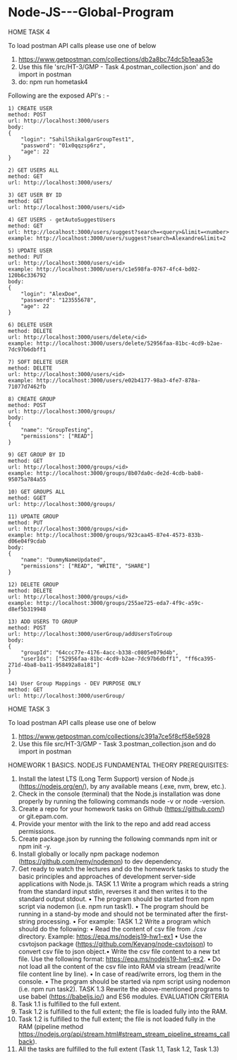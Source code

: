 # Node-JS---Global-Program

HOME TASK 4

To load postman API calls please use one of below
1) https://www.getpostman.com/collections/db2a8bc74dc5b1eaa53e
2) Use this file 'src/HT-3/GMP - Task 4.postman_collection.json' and do import in postman
3) do: npm run hometask4

Following are the exposed API's : -

```
1) CREATE USER
method: POST
url: http://localhost:3000/users
body: 
{
    "login": "SahilShikalgarGroupTest1",
    "password": "01x0qqzsp6rz",
    "age": 22
}

2) GET USERS ALL
method: GET
url: http://localhost:3000/users/

3) GET USER BY ID
method: GET
url: http://localhost:3000/users/<id>

4) GET USERS - getAutoSuggestUsers
method: GET
url: http://localhost:3000/users/suggest?search=<query>&limit=<number>
example: http://localhost:3000/users/suggest?search=Alexandre&limit=2

5) UPDATE USER
method: PUT
url: http://localhost:3000/users/<id>
example: http://localhost:3000/users/c1e598fa-0767-4fc4-bd02-120b6c336792
body:
{
    "login": "AlexDoe",
    "password": "123555678",
    "age": 22
}

6) DELETE USER
method: DELETE
url: http://localhost:3000/users/delete/<id>
example: http://localhost:3000/users/delete/52956faa-81bc-4cd9-b2ae-7dc97b6dbff1

7) SOFT DELETE USER
method: DELETE
url: http://localhost:3000/users/<id>
example: http://localhost:3000/users/e02b4177-98a3-4fe7-878a-71077d7462fb

8) CREATE GROUP
method: POST
url: http://localhost:3000/groups/
body:
{
    "name": "GroupTesting",
    "permissions": ["READ"]
}

9) GET GROUP BY ID
method: GET
url: http://localhost:3000/groups/<id>
example: http://localhost:3000/groups/8b07da0c-de2d-4cdb-bab8-95075a784a55

10) GET GROUPS ALL
method: GGET
url: http://localhost:3000/groups/

11) UPDATE GROUP
method: PUT
url: http://localhost:3000/groups/<id>
example: http://localhost:3000/groups/923caa45-87e4-4573-833b-d06e04f9cdab
body:
{
    "name": "DummyNameUpdated",
    "permissions": ["READ", "WRITE", "SHARE"]
}

12) DELETE GROUP
method: DELETE
url: http://localhost:3000/groups/<id>
example: http://localhost:3000/groups/255ae725-eda7-4f9c-a59c-d8ef5b319948

13) ADD USERS TO GROUP
method: POST
url: http://localhost:3000/userGroup/addUsersToGroup
body:
{
    "groupId": "64ccc77e-4176-4acc-b338-c0805e079d4b",
    "userIds": ["52956faa-81bc-4cd9-b2ae-7dc97b6dbff1", "ff6ca395-271d-4ba8-ba11-958492a8a181"]
}

14) User Group Mappings - DEV PURPOSE ONLY
method: GET
url: http://localhost:3000/userGroup/
```


HOME TASK 3

To load postman API calls please use one of below
1) https://www.getpostman.com/collections/c391a7ce5f8cf58e5928
2) Use this file src/HT-3/GMP - Task 3.postman_collection.json and do import in postman

HOMEWORK 1
BASICS. NODEJS FUNDAMENTAL THEORY
PREREQUISITES:
1. Install the latest LTS (Long Term Support) version of Node.js (https://nodejs.org/en/), by any 
available means (.exe, nvm, brew, etc.).
2. Check in the console (terminal) that the Node.js installation was done properly by running the 
following commands node -v or node -version.
3. Create a repo for your homework tasks on Github (https://github.com/) or git.epam.com.
4. Provide your mentor with the link to the repo and add read access permissions.
5. Create package.json by running the following commands npm init or npm init -y.
6. Install globally or locally npm package nodemon (https://github.com/remy/nodemon) to dev 
dependency.
7. Get ready to watch the lectures and do the homework tasks to study the basic principles and 
approaches of development server-side applications with Node.js.
TASK 1.1
Write a program which reads a string from the standard input stdin, reverses it and then writes it to 
the standard output stdout.
• The program should be started from npm script via nodemon (i.e. npm run task1).
• The program should be running in a stand-by mode and should not be terminated after the 
first-string processing.
• For example:
TASK 1.2
Write a program which should do the following:
• Read the content of csv file from ./csv directory. Example: https://epa.ms/nodejs19-hw1-ex1
• Use the csvtojson package (https://github.com/Keyang/node-csvtojson) to convert csv file to 
json object.• Write the csv file content to a new txt file.
Use the following format: https://epa.ms/nodejs19-hw1-ex2.
• Do not load all the content of the csv file into RAM via stream (read/write file content line by 
line).
• In case of read/write errors, log them in the console.
• The program should be started via npm script using nodemon (i.e. npm run task2).
TASK 1.3
Rewrite the above-mentioned programs to use babel (https://babeljs.io/) and ES6 modules.
EVALUATION CRITERIA
2. Task 1.1 is fulfilled to the full extent.
3. Task 1.2 is fulfilled to the full extent; the file is loaded fully into the RAM.
4. Task 1.2 is fulfilled to the full extent; the file is not loaded fully in the RAM (pipeline method 
https://nodejs.org/api/stream.html#stream_stream_pipeline_streams_callback).
5. All the tasks are fulfilled to the full extent (Task 1.1, Task 1.2, Task 1.3)